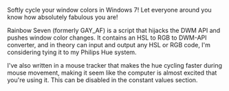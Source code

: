 Softly cycle your window colors in Windows 7! Let everyone around you know how absolutely fabulous you are! 

Rainbow Seven (formerly GAY_AF) is a script that hijacks the DWM API and pushes window color changes. 
It contains an HSL to RGB to DWM-API converter, and in theory can input and output any HSL or RGB code, I'm considering tying it to my Philips Hue system. 

I've also written in a mouse tracker that makes the hue cycling faster during mouse movement, making it seem like the computer is almost excited that you're using it. This can be disabled in the constant values section.
